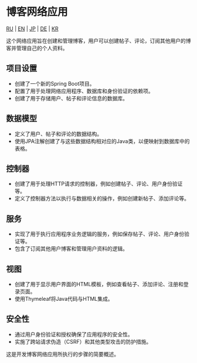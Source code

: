 # 博客网络应用

[RU](../README.md) | [EN](README_EN.MD) | [JP](README_JP.MD) | [DE](README_DE.MD) | [KR](README_KR.MD)

这个网络应用旨在创建和管理博客，用户可以创建帖子、评论，订阅其他用户的博客并管理自己的个人资料。

## 项目设置

- 创建了一个新的Spring Boot项目。
- 配置了用于处理网络应用程序、数据库和身份验证的依赖项。
- 创建了用于存储用户、帖子和评论信息的数据库。

## 数据模型

- 定义了用户、帖子和评论的数据结构。
- 使用JPA注解创建了与这些数据结构相对应的Java类，以便映射到数据库中的表格。

## 控制器

- 创建了用于处理HTTP请求的控制器，例如创建帖子、评论、用户身份验证等。
- 定义了控制器方法以执行与数据相关的操作，例如创建新帖子、添加评论等。

## 服务

- 实现了用于执行应用程序业务逻辑的服务，例如保存帖子、评论、用户身份验证等。
- 包含了订阅其他用户博客和管理用户资料的逻辑。

## 视图

- 创建了用于显示用户界面的HTML模板，例如查看帖子、添加评论、注册和登录页面。
- 使用Thymeleaf将Java代码与HTML集成。

## 安全性

- 通过用户身份验证和授权确保了应用程序的安全性。
- 实施了跨站请求伪造（CSRF）和其他类型攻击的防护措施。

这是开发博客网络应用所执行的步骤的简要概述。

